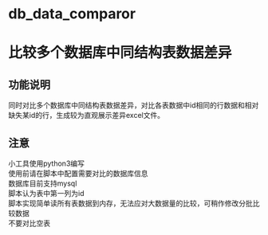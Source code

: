 # db_data_comparor
# 比较多个数据库中同结构表数据差异

## 功能说明
同时对比多个数据库中同结构表数据差异，对比各表数据中id相同的行数据和相对缺失某id的行，生成较为直观展示差异excel文件。

## 注意
小工具使用python3编写<br>
使用前请在脚本中配置需要对比的数据库信息<br>
数据库目前支持mysql<br>
脚本认为表中第一列为id<br>
脚本实现简单读所有表数据到内存，无法应对大数据量的比较，可稍作修改分批比较数据<br>
不要对比空表<br>
